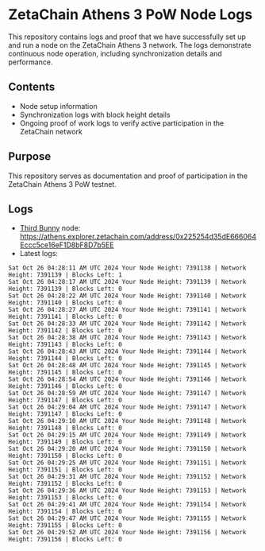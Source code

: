 # ZetaChain Athens 3 PoW Node Logs
This repository contains logs and proof that we have successfully set up and run a node on the ZetaChain Athens 3 network. The logs demonstrate continuous node operation, including synchronization details and performance.

## Contents
- Node setup information
- Synchronization logs with block height details
- Ongoing proof of work logs to verify active participation in the ZetaChain network

## Purpose
This repository serves as documentation and proof of participation in the ZetaChain Athens 3 PoW testnet.

## Logs

- [Third Bunny](https://thirdbunny.xyz/) node: https://athens.explorer.zetachain.com/address/0x225254d35dE666064Eccc5ce16eF1D8bF8D7b5EE
- Latest logs:
```
Sat Oct 26 04:28:11 AM UTC 2024 Your Node Height: 7391138 | Network Height: 7391139 | Blocks Left: 1
Sat Oct 26 04:28:17 AM UTC 2024 Your Node Height: 7391139 | Network Height: 7391139 | Blocks Left: 0
Sat Oct 26 04:28:22 AM UTC 2024 Your Node Height: 7391140 | Network Height: 7391140 | Blocks Left: 0
Sat Oct 26 04:28:27 AM UTC 2024 Your Node Height: 7391141 | Network Height: 7391141 | Blocks Left: 0
Sat Oct 26 04:28:33 AM UTC 2024 Your Node Height: 7391142 | Network Height: 7391142 | Blocks Left: 0
Sat Oct 26 04:28:38 AM UTC 2024 Your Node Height: 7391143 | Network Height: 7391143 | Blocks Left: 0
Sat Oct 26 04:28:43 AM UTC 2024 Your Node Height: 7391144 | Network Height: 7391144 | Blocks Left: 0
Sat Oct 26 04:28:48 AM UTC 2024 Your Node Height: 7391145 | Network Height: 7391145 | Blocks Left: 0
Sat Oct 26 04:28:54 AM UTC 2024 Your Node Height: 7391146 | Network Height: 7391146 | Blocks Left: 0
Sat Oct 26 04:28:59 AM UTC 2024 Your Node Height: 7391147 | Network Height: 7391147 | Blocks Left: 0
Sat Oct 26 04:29:04 AM UTC 2024 Your Node Height: 7391147 | Network Height: 7391147 | Blocks Left: 0
Sat Oct 26 04:29:10 AM UTC 2024 Your Node Height: 7391148 | Network Height: 7391148 | Blocks Left: 0
Sat Oct 26 04:29:15 AM UTC 2024 Your Node Height: 7391149 | Network Height: 7391149 | Blocks Left: 0
Sat Oct 26 04:29:20 AM UTC 2024 Your Node Height: 7391150 | Network Height: 7391150 | Blocks Left: 0
Sat Oct 26 04:29:25 AM UTC 2024 Your Node Height: 7391151 | Network Height: 7391151 | Blocks Left: 0
Sat Oct 26 04:29:31 AM UTC 2024 Your Node Height: 7391152 | Network Height: 7391152 | Blocks Left: 0
Sat Oct 26 04:29:36 AM UTC 2024 Your Node Height: 7391153 | Network Height: 7391153 | Blocks Left: 0
Sat Oct 26 04:29:41 AM UTC 2024 Your Node Height: 7391154 | Network Height: 7391154 | Blocks Left: 0
Sat Oct 26 04:29:47 AM UTC 2024 Your Node Height: 7391155 | Network Height: 7391155 | Blocks Left: 0
Sat Oct 26 04:29:52 AM UTC 2024 Your Node Height: 7391156 | Network Height: 7391156 | Blocks Left: 0
```
